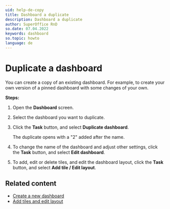 ```yaml
---
uid: help-de-copy
title: Dashboard a duplicate
description: Dashboard a duplicate
author: SuperOffice RnD
so.date: 07.04.2022
keywords: dashboard
so.topic: howto
language: de
---
```


# Duplicate a dashboard

You can create a copy of an existing dashboard. For example, to create your own version of a pinned dashboard with some changes of your own.

**Steps:**

1. Open the **Dashboard** screen.

2. Select the dashboard you want to duplicate.

3. Click the **Task** button, and select **Duplicate dashboard**.

    The duplicate opens with a "2" added after the name.

4. To change the name of the dashboard and adjust other settings, click the **Task** button, and select **Edit dashboard**.

5. To add, edit or delete tiles, and edit the dashboard layout, click the **Task** button, and select **Add tile / Edit layout**.

## Related content

* [Create a new dashboard][1]
* [Add tiles and edit layout][2]

<!-- Referenced links -->
[1]: create.md
[2]: add-tile.md

<!-- Referenced images -->

